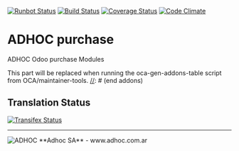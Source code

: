 [![Runbot Status](http://runbot.adhoc.com.ar/runbot/badge/flat/31/8.0.svg)](http://runbot.adhoc.com.ar/runbot/repo/github-com-ingadhoc-purchase-31)
[![Build Status](https://travis-ci.org/ingadhoc/purchase.svg?branch=8.0)](https://travis-ci.org/ingadhoc/purchase)
[![Coverage Status](https://coveralls.io/repos/ingadhoc/purchase/badge.png?branch=8.0)](https://coveralls.io/r/ingadhoc/purchase?branch=8.0)
[![Code Climate](https://codeclimate.com/github/ingadhoc/purchase/badges/gpa.svg)](https://codeclimate.com/github/ingadhoc/purchase)

# ADHOC purchase

ADHOC Odoo purchase Modules

[//]: # (addons)
This part will be replaced when running the oca-gen-addons-table script from OCA/maintainer-tools.
[//]: # (end addons)

Translation Status
------------------
[![Transifex Status](https://www.transifex.com/projects/p/ingadhoc-purchase-8-0/chart/image_png)](https://www.transifex.com/projects/p/ingadhoc-purchase-8-0)

----

<img alt="ADHOC" src="http://fotos.subefotos.com/83fed853c1e15a8023b86b2b22d6145bo.png" />
**Adhoc SA** - www.adhoc.com.ar

